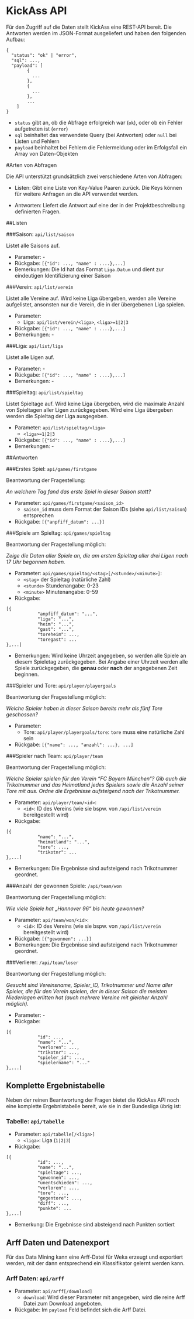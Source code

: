 KickAss API
===========

Für den Zugriff auf die Daten stellt KickAss eine REST-API bereit. Die Antworten werden im JSON-Format  ausgeliefert und haben den folgenden Aufbau:

```
{
  "status": "ok" | "error",
  "sql": ...,
  "payload": [
        {
          ...
        },
        {
          ...
        },
        ...
    ]
}
```

* `status` gibt an, ob die Abfrage erfolgreich war (`ok`), oder ob ein Fehler aufgetreten ist (`error`)
* `sql` beinhaltet das verwendete Query (bei Antworten) oder `null` bei Listen und Fehlern
* `payload` beinhaltet bei Fehlern die Fehlermeldung oder im Erfolgsfall ein Array von Daten-Objekten

#Arten von Abfragen

Die API unterstützt grundsätzlich zwei verschiedene Arten von Abfragen:

* Listen: Gibt eine Liste von Key-Value Paaren zurück. Die Keys können für weitere Anfragen an die API verwendet werden.

* Antworten: Liefert die Antwort auf eine der in der Projektbeschreibung definierten Fragen.


##Listen

###Saison: `api/list/saison`

Listet alle Saisons auf.

* Parameter: -
* Rückgabe: `[{"id": ..., "name" : ....},...]`
* Bemerkungen: Die Id hat das Format `Liga.Datum` und dient zur eindeutigen Identifizierung einer Saison

###Verein: `api/list/verein`

Listet alle Vereine auf. Wird keine Liga übergeben, werden alle Vereine aufgelistet, ansonsten nur die
Verein, die in der übergebenen Liga spielen.

* Parameter:
    * Liga: `api/list/verein/<liga>`, `<liga>=1|2|3`
* Rückgabe: `[{"id": ..., "name" : ....},...]`
* Bemerkungen: -

###Liga: `api/list/liga`

Listet alle Ligen auf.

* Parameter: -
* Rückgabe: `[{"id": ..., "name" : ....},...]`
* Bemerkungen: -

###Spieltag: `api/list/spieltag`

Listet Spieltage auf. Wird keine Liga übergeben, wird die maximale Anzahl von Spieltagen aller Ligen zurückgegeben. Wird eine Liga übergeben werden die Spieltag der Liga ausgegeben.

* Parameter: `api/list/spieltag/<liga>`
    * `<liga>=1|2|3`
* Rückgabe: `[{"id": ..., "name" : ....},...]`
* Bemerkungen: -

##Antworten

###Erstes Spiel: `api/games/firstgame`

Beantwortung der Fragestellung:

_An welchem Tag fand das erste Spiel in dieser Saison statt?_

* Parameter: `api/games/firstgame/<saison_id>`
    * `saison_id` muss dem Format der Saison IDs (siehe `api/list/saison`) entsprechen
* Rückgabe: `[{"anpfiff_datum": ...}]`



###Spiele am Spieltag: `api/games/spieltag`

Beantwortung der Fragestellung möglich:

_Zeige die Daten aller Spiele an, die am ersten Spieltag aller drei Ligen nach 17 Uhr
begonnen haben._

* Parameter: `api/games/spieltag/<stag>[/<stunde>/<minute>]`:  
    * `<stag>` der Spieltag (natürliche Zahl)
    * `<stunde>` Stundenangabe: 0-23
    * `<minute>` Minutenangabe: 0-59
* Rückgabe:

```
[{
            "anpfiff_datum": "...",
            "liga": "...",
            "heim": "...",
            "gast": "...",
            "toreheim": ...,
            "toregast": ...
},...]
```
* Bemerkungen: Wird keine Uhrzeit angegeben, so werden alle Spiele an diesem Spieletag zurückgegeben. Bei Angabe einer Uhrzeit werden alle Spiele zurückgegeben, die __genau__ oder __nach__ der angegebenen Zeit beginnen.



###Spieler und Tore: `api/player/playergoals`

Beantwortung der Fragestellung möglich:

_Welche Spieler haben in dieser Saison bereits mehr als fünf Tore geschossen?_

* Parameter:
    * Tore: `api/player/playergoals/tore`: `tore` muss eine natürliche Zahl sein
* Rückgabe: `[{"name": ..., "anzahl": ...}, ...]`



###Spieler nach Team: `api/player/team`

Beantwortung der Fragestellung möglich:

_Welche Spieler spielen für den Verein “FC Bayern München“? Gib auch die Trikotnummer
und das Heimatland jedes Spielers sowie die Anzahl seiner Tore mit aus. Ordne die
Ergebnisse aufsteigend nach der Trikotnummer._

* Parameter: `api/player/team/<id>`:  
    * `<id>`: ID des Vereins (wie sie bspw. von `/api/list/verein` bereitgestellt wird)
* Rückgabe:

```
[{
            "name": "...",
            "heimatland": "...",
            "tore": ...,
            "trikotnr": ...
},...]
```
* Bemerkungen: Die Ergebnisse sind aufsteigend nach Trikotnummer geordnet.



###Anzahl der gewonnen Spiele: `/api/team/won`

Beantwortung der Fragestellung möglich:

_Wie viele Spiele hat „Hannover 96“ bis heute gewonnen?_

* Parameter: `api/team/won/<id>`:  
    * `<id>`: ID des Vereins (wie sie bspw. von `/api/list/verein` bereitgestellt wird)
* Rückgabe: `[{"gewonnen": ...}]`
* Bemerkungen: Die Ergebnisse sind aufsteigend nach Trikotnummer geordnet.


###Verlierer: `/api/team/loser`

Beantwortung der Fragestellung möglich:

_Gesucht sind Vereinsname, Spieler_ID, Trikotnummer und Name aller Spieler, die für den
Verein spielen, der in dieser Saison die meisten Niederlagen erlitten hat (auch mehrere
Vereine mit gleicher Anzahl möglich)._

* Parameter: -
* Rückgabe:

```
[{
            "id": ...,
            "name": "...",
            "verloren": ...,
            "trikotnr": ...,
            "spieler_id": ...,
            "spielername": "..."
},...]
```

## Komplette Ergebnistabelle

Neben der reinen Beantwortung der Fragen bietet die KickAss API noch eine komplette Ergebnistabelle bereit, wie sie in der Bundesliga übrig ist:

### Tabelle: `api/tabelle`

* Parameter: `api/tabelle[/<liga>]`
    * `<liga>`: Liga (`1|2|3`)
* Rückgabe:

```
[{
            "id": ...,
            "name": "...",
            "spieltage": ...,
            "gewonnen": ...,
            "unentschieden": ...,
            "verloren": ...,
            "tore": ...,
            "gegentore": ...,
            "diff": ...,
            "punkte": ...
},...]
```
* Bemerkung: Die Ergebnisse sind absteigend nach Punkten sortiert


## Arff Daten und Datenexport

Für das Data Mining kann eine Arff-Datei für Weka erzeugt und exportiert werden, mit der dann entsprechend ein Klassifikator gelernt werden kann.

### Arff Daten: `api/arff`

* Parameter: `api/arff[/download]`
    * `download`: Wird dieser Parameter mit angegeben, wird die reine Arff Datei zum Download angeboten.
* Rückgabe: Im `payload` Feld befindet sich die Arff Datei.
